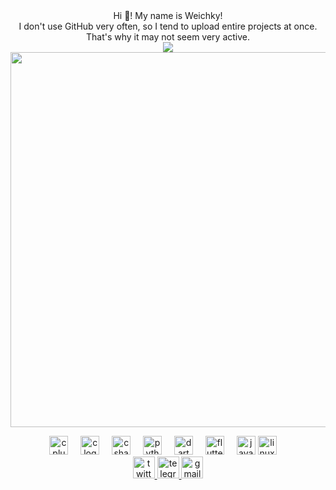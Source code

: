 <div align="center">Hi 👋! My name is Weichky!</div>

<div align="center">I don't use GitHub very often, so I tend to upload entire projects at once. That's why it may not seem very active.</div>

<div align="center">
  <span><img src="https://github-readme-stats.vercel.app/api?username=weichky&hide=contribs"  /></span>
  <span><img src="https://github-readme-stats.vercel.app/api/top-langs/?username=weichky&langs_count=15&layout=donut-vertical" height=600px  /></span>
</div>

</p>

<div align="center">
  <img src="https://cdn.jsdelivr.net/gh/devicons/devicon/icons/cplusplus/cplusplus-original.svg" height="30" alt="cplusplus logo"  />
  <img width="12" />
  <img src="https://cdn.jsdelivr.net/gh/devicons/devicon/icons/c/c-original.svg" height="30" alt="c logo"  />
  <img width="12" />
  <img src="https://cdn.jsdelivr.net/gh/devicons/devicon/icons/csharp/csharp-original.svg" height="30" alt="csharp logo"  />
  <img width="12" />
  <img src="https://cdn.jsdelivr.net/gh/devicons/devicon/icons/python/python-original.svg" height="30" alt="python logo"  />
  <img width="12" />
  <img src="https://cdn.jsdelivr.net/gh/devicons/devicon/icons/dart/dart-original.svg" height="30" alt="dart logo"  />
  <img width="12" />
  <img src="https://cdn.jsdelivr.net/gh/devicons/devicon/icons/flutter/flutter-original.svg" height="30" alt="flutter logo"  />
  <img width="12" />
  <img src="https://cdn.jsdelivr.net/gh/devicons/devicon/icons/javascript/javascript-original.svg" height="30" alt="javascript logo"  />
  <img src="https://cdn.jsdelivr.net/gh/devicons/devicon/icons/linux/linux-original.svg" height="30" alt="linux logo"  />
  <img width="12" />
</div>

<div align="center">
  <a href="https://twitter.com/Weichky" target="_blank">
    <img src="https://img.shields.io/static/v1?message=Twitter&logo=twitter&label=&color=1DA1F2&logoColor=white&labelColor=&style=for-the-badge" height="35" alt="twitter logo"  />
  </a>
  <a href="https://t.me/WeichkyCharl" target="_blank">
    <img src="https://img.shields.io/static/v1?message=Telegram&logo=telegram&label=&color=2CA5E0&logoColor=white&labelColor=&style=for-the-badge" height="35" alt="telegram logo"  />
  </a>
  <a href="mailto:WeichkyCharl@gmail.com" target="_blank">
    <img src="https://img.shields.io/static/v1?message=Gmail&logo=gmail&label=&color=D14836&logoColor=white&labelColor=&style=for-the-badge" height="35" alt="gmail logo"  />
  </a>
</div>
